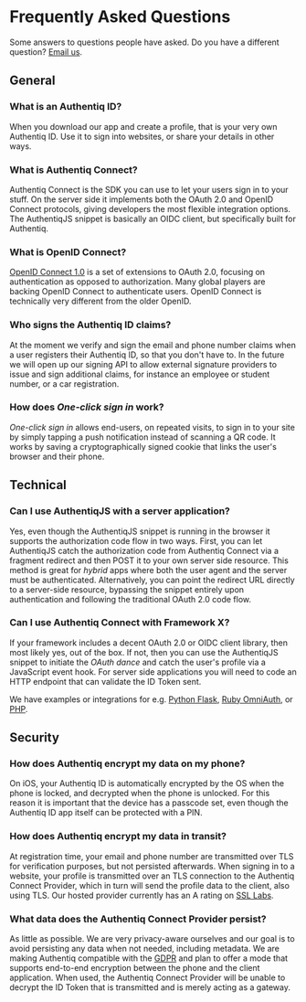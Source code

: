 # Frequently Asked Questions

Some answers to questions people have asked. Do you have a different question? [Email us](mailto:questi).

## General

### What is an Authentiq ID?

When you download our app and create a profile, that is your very own Authentiq ID. Use it to sign into websites, or share your details in other ways.

### What is Authentiq Connect?

Authentiq Connect is the SDK you can use to let your users sign in to your stuff. On the server side it implements both the OAuth 2.0 and OpenID Connect protocols, giving developers the most flexible integration options. The AuthentiqJS snippet is basically an OIDC client, but specifically built for Authentiq.

### What is OpenID Connect?

[OpenID Connect 1.0](http://openid.net/connect/) is a set of extensions to OAuth 2.0, focusing on authentication as opposed to authorization. Many global players are backing OpenID Connect to authenticate users. OpenID Connect is technically very different from the older OpenID.

### Who signs the Authentiq ID claims?

At the moment we verify and sign the email and phone number claims when a user registers their Authentiq ID, so that you don't have to. In the future we will open up our signing API to allow external signature providers to issue and sign additional claims, for instance an employee or student number, or a car registration.

### How does *One-click sign in* work?

*One-click sign in* allows end-users, on repeated visits, to sign in to your site by simply tapping a push notification instead of scanning a QR code. It works by saving a cryptographically signed cookie that links the user's browser and their phone.


## Technical

### Can I use AuthentiqJS with a server application?

Yes, even though the AuthentiqJS snippet is running in the browser it supports the authorization code flow in two ways. First, you can let AuthentiqJS catch the authorization code from Authentiq Connect via a fragment redirect and then POST it to your own server side resource. This method is great for *hybrid* apps where both the user agent and the server must be authenticated. Alternatively, you can point the redirect URL directly to a server-side resource, bypassing the snippet entirely upon authentication and following the traditional OAuth 2.0 code flow.

### Can I use Authentiq Connect with Framework X?

If your framework includes a decent OAuth 2.0 or OIDC client library, then most likely yes, out of the box. If not, then you can use the AuthentiqJS snippet to initiate the *OAuth dance* and catch the user's profile via a JavaScript event hook. For server side applications you will need to code an HTTP endpoint that can validate the ID Token sent.

We have examples or integrations for e.g. [Python Flask](https://github.com/AuthentiqID/examples-flask), [Ruby OmniAuth](https://github.com/AuthentiqID/omniauth-authentiq), or [PHP](https://github.com/AuthentiqID/oauth2-authentiq-php).

## Security

### How does Authentiq encrypt my data on my phone?

On iOS, your Authentiq ID is automatically encrypted by the OS when the phone is locked, and decrypted when the phone is unlocked. For this reason it is important that the device has a passcode set, even though the Authentiq ID app itself can be protected with a PIN.

### How does Authentiq encrypt my data in transit?

At registration time, your email and phone number are transmitted over TLS for verification purposes, but not persisted afterwards. When signing in to a website, your profile is transmitted over an TLS connection to the Authentiq Connect Provider, which in turn will send the profile data to the client, also using TLS. Our hosted provider currently has an A rating on [SSL Labs](https://www.ssllabs.com/ssltest/analyze.html?d=connect.authentiq.io).

### What data does the Authentiq Connect Provider persist?

As little as possible. We are very privacy-aware ourselves and our goal is to avoid persisting any data when not needed, including metadata. We are making Authentiq compatible with the [GDPR](https://en.wikipedia.org/wiki/General_Data_Protection_Regulation) and plan to offer a mode that supports end-to-end encryption between the phone and the client application. When used, the Authentiq Connect Provider will be unable to decrypt the ID Token that is transmitted and is merely acting as a gateway.
